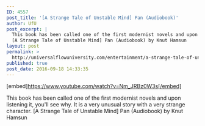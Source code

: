 ```yaml
---
ID: 4557
post_title: '[A Strange Tale of Unstable Mind] Pan (Audiobook)'
author: UfU
post_excerpt: |
  This book has been called one of the first modernist novels and upon listening it, you'll see why. It is a very unusual story with a very strange character.
  [A Strange Tale of Unstable Mind] Pan (Audiobook) by Knut Hamsun
layout: post
permalink: >
  http://universalflowuniversity.com/entertainment/a-strange-tale-of-unstable-mind-pan-audiobook/
published: true
post_date: 2016-09-18 14:33:35
---
```

[embed]https://www.youtube.com/watch?v=Nm_JRBz0W3s[/embed]<br>
<p>This book has been called one of the first modernist novels and upon listening it, you'll see why. It is a very unusual story with a very strange character.
[A Strange Tale of Unstable Mind] Pan (Audiobook) by Knut Hamsun</p>